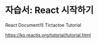 # 자습서: React 시작하기

React Document의 Tictactoe Tutorial

https://ko.reactjs.org/tutorial/tutorial.html
